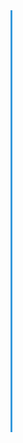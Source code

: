 <link rel="stylesheet" href="https://cdnjs.cloudflare.com/ajax/libs/font-awesome/6.5.0/css/all.min.css">

<style>
.timeline {
  position: relative;
  margin: 2rem 0;
  padding-left: 30px;
  border-left: 3px solid #3498db;
}

.timeline-item {
  position: relative;
  margin-bottom: 2rem;
  opacity: 0;
  transform: translateY(20px);
  transition: all 0.5s ease-in-out;
}

.timeline-item.visible {
  opacity: 1;
  transform: translateY(0);
}

.timeline-item::before {
  content: '';
  position: absolute;
  top: 0.5rem;
  left: -11px;
  width: 16px;
  height: 16px;
  background: #3498db;
  border: 3px solid #fff;
  border-radius: 50%;
  box-shadow: 0 0 0 2px #3498db;
}

.timeline-content {
  background: #fdfdfd;
  border: 1px solid #ddd;
  border-radius: 6px;
  padding: 1rem 1.2rem;
  font-size: 0.95rem;
  box-shadow: 0 2px 6px rgba(0,0,0,0.05);
}

.timeline-content h3 {
  margin-top: 0;
  font-size: 1.1rem;
  color: #2c3e50;
  display: flex;
  align-items: center;
  gap: 0.5rem;
}

.timeline-content h3 i {
  color: #3498db;
  font-size: 1rem;
}

  .timeline-content h3 {
  display: flex;
  align-items: center;
  gap: 0.6rem;
}

.timeline-avatar {
  width: 36px;
  height: 36px;
  border-radius: 50%;
  object-fit: cover;
  border: 2px solid #3498db;
}

</style>

<div class="timeline">

  <div class="timeline-item">
    <div class="timeline-content">
      <h3>
        <img ![lecture](https://github.com/user-attachments/assets/69d202c4-e579-45e5-a4bc-1c13aa0bc3f2)
 alt="Peter Elbow" class="timeline-avatar"> Peter Elbow (1935–2025)
      </h3>
      <p>1968 – "A Method for Teaching Writing"<br>
         1973 – <em>Writing Without Teachers</em><br>
         1981 – <em>Writing With Power</em><br>
         1991 – "Toward a Phenomenology of Freewriting"<br>
         1994 – "About Voice in Writing"
      </p>
    </div>
  </div>

  <div class="timeline-item">
    <div class="timeline-content">
      <h3><i class="fas fa-book-open"></i> Donald Murray (1924–2006)</h3>
      <p>1998 – <em>Write to Learn</em><br>
         1998 – <em>The Craft of Revision</em>
      </p>
    </div>
  </div>

  <div class="timeline-item">
    <div class="timeline-content">
      <h3><i class="fas fa-lightbulb"></i> James Britton</h3>
      <p>1970 – <em>Language and Writing</em><br>
         1978 – <em>The Development of Writing Abilities</em>
      </p>
    </div>
  </div>

  <div class="timeline-item">
    <div class="timeline-content">
      <h3><i class="fas fa-chalkboard-teacher"></i> bell hooks</h3>
      <p>1993 – <em>Sisters of the Yam</em><br>
         1994 – <em>Teaching to Transgress</em>
      </p>
    </div>
  </div>

</div>

<script>
// Simple scroll animation
const items = document.querySelectorAll('.timeline-item');
const observer = new IntersectionObserver((entries) => {
  entries.forEach(entry => {
    if (entry.isIntersecting) {
      entry.target.classList.add('visible');
    }
  });
}, { threshold: 0.1 });

items.forEach(item => observer.observe(item));
</script>
